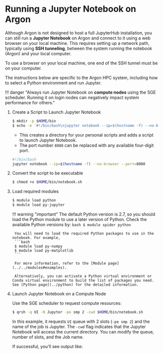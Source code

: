 # Running a Jupyter Notebook on Argon

Although Argon is not designed to host a full JupyterHub installation, you can still run a **Jupyter Notebook** on Argon and connect to it using a web browser on your local machine. This requires setting up a network path, typically using **SSH tunneling**, between the system running the notebook (Argon) and your local computer.

To use a browser on your local machine, one end of the SSH tunnel must be on your computer.

The instructions below are specific to the Argon HPC system, including how to select a Python environment and run Jupyter.

!!! danger "Always run Jupyter Notebook on **compute nodes** using the SGE scheduler. Running it on login nodes can negatively impact system performance for others."

1. Create a Script to Launch Jupyter Notebook

    ```bash
    $ mkdir -p $HOME/bin
    $ echo -e '#!/bin/bash\njupyter notebook --ip=$(hostname -f) --no-browser --port=8080' > $HOME/bin/notebook.sh
    ```

    - This creates a directory for your personal scripts and adds a script to launch Jupyter Notebook.
    - The port number `8080` can be replaced with any available four-digit port.

    ```bash title="Contents of notebook.sh"
    #!/bin/bash
    jupyter notebook --ip=$(hostname -f) --no-browser --port=8080
    ```

2. Convert the script to be executable

    ```bash
    $ chmod +x $HOME/bin/notebook.sh
    ```

3. Load required modules 

    ```bash
    $ module load python
    $ module load py-jupyter
    ```
    !!! warning "important"
        The default Python version is 2.7, so you should load the Python module to use a later version of Python. Check the available Python versions by:
        ```bash
        $ module spider python
        ```
    
        You will need to load the required Python packages to use in the notebook. For example, 
        ```bash
        $ module load py-numpy
        $ module load py-matplotlib
        ```
    
        For more information, refer to the [Module page](../../modules#examples).

        Alternatively, you can activate a Python virtual environment or Conda virtual environment to build the list of packages you need. See [Python page](../python) for the detailed information. 


4. Launch Jupyter Notebook on a Compute Node

    Use the SGE scheduler to request compute resources:
    ```bash
    $ qrsh -q UI -N Jupyter -pe smp 2 -cwd $HOME/bin/notebook.sh
    ```

    In this example, it requests `UI` queue with 2 slots (`-pe smp 2`) and the name of the job is Jupyter. The `-cwd` flag indicates that the Jupyter Notebook will access the current directory. You can modify the queue, number of slots, and the Job name.

    If successful, you’ll see output like:

    

